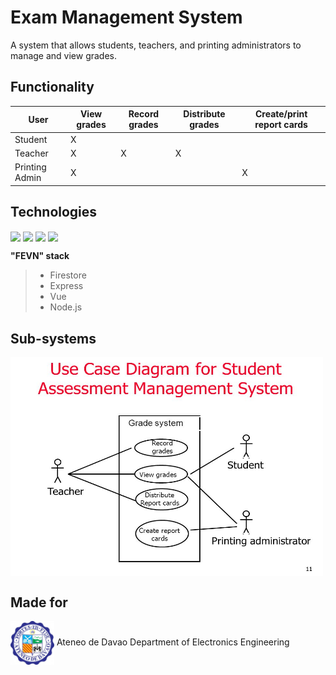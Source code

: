 # Exam Management System

A system that allows students, teachers, and printing administrators to manage and view grades.

## Functionality

| User           | View grades | Record grades | Distribute grades | Create/print report cards |
| -------------- | ----------- | ------------- | ----------------- | ------------------------- |
| Student        | X           |               |                   |                           |
| Teacher        | X           | X             | X                 |                           |
| Printing Admin | X           |               |                   | X                         |

## Technologies

<img src="https://seeklogo.com/images/F/firestore-logo-3828671CC5-seeklogo.com.png" align="center" width="30px" height="auto" /> <img src="https://upload.wikimedia.org/wikipedia/commons/6/64/Expressjs.png" align="center" width="30px" height="auto" /> <img src="https://upload.wikimedia.org/wikipedia/commons/thumb/9/95/Vue.js_Logo_2.svg/1184px-Vue.js_Logo_2.svg.png" align="center" width="30px" height="auto" /> <img src="https://upload.wikimedia.org/wikipedia/commons/thumb/d/d9/Node.js_logo.svg/2560px-Node.js_logo.svg.png" align="center" width="30px" height="auto" />

**"FEVN" stack**

> -   Firestore
> -   Express
> -   Vue
> -   Node.js

## Sub-systems

<img src="assets/system-modules-diagram.jpg" align="center" width="500px" height="350px" />

## Made for

<img src="assets/addu-logo.jpg" align="center" width="70px" height="70px" /> Ateneo de Davao Department of Electronics Engineering
